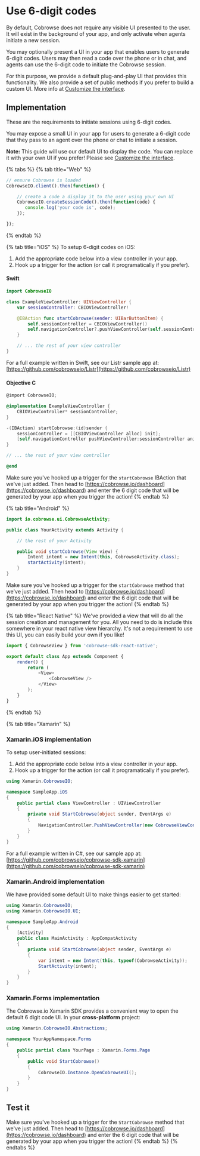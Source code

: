 # Use 6-digit codes

By default, Cobrowse does not require any visible UI presented to the user. It will exist in the background of your app, and only activate when agents initiate a new session.

You may optionally present a UI in your app that enables users to generate 6-digit codes. Users may then read a code over the phone or in chat, and agents can use the 6-digit code to initiate the Cobrowse session.

For this purpose, we provide a default plug-and-play UI that provides this functionality. We also provide a set of public methods if you prefer to build a custom UI. More info at [Customize the interface](https://app.gitbook.com/@cobrowseio/s/cobrowse-io-docs/~/drafts/-M9otxrbXuGBH0m3aame/v/master/sdk-features/customize-the-interface).

## Implementation

These are the requirements to initiate sessions using 6-digit codes.

You may expose a small UI in your app for users to generate a 6-digit code that they pass to an agent over the phone or chat to initiate a session.

**Note:** This guide will use our default UI to display the code. You can replace it with your own UI if you prefer! Please see [Customize the interface](https://app.gitbook.com/@cobrowseio/s/cobrowse-io-docs/v/master/sdk-features/customize-the-interface).

{% tabs %}
{% tab title="Web" %}
```javascript
// ensure Cobrowse is loaded
CobrowseIO.client().then(function() {

    // create a code a display it to the user using your own UI
    CobrowseIO.createSessionCode().then(function(code) {
       console.log('your code is', code);
    });

});
```
{% endtab %}

{% tab title="iOS" %}
To setup 6-digit codes on iOS:

1. Add the appropriate code below into a view controller in your app.
2. Hook up a trigger for the action \(or call it programatically if you prefer\).

#### Swift

```swift
import CobrowseIO

class ExampleViewController: UIViewController {
    var sessionController: CBIOViewController!

    @IBAction func startCobrowse(sender: UIBarButtonItem) {
        self.sessionController = CBIOViewController()
        self.navigationController?.pushViewController(self.sessionController, animated: true)
    }

    // ... the rest of your view controller
}
```

For a full example written in Swift, see our Listr sample app at: [https://github.com/cobrowseio/Listr](https://github.com/cobrowseio/Listr)

#### Objective C

```objectivec
@import CobrowseIO;

@implementation ExampleViewController {
    CBIOViewController* sessionController;
}

-(IBAction) startCobrowse:(id)sender {
    sessionController = [[CBIOViewController alloc] init];
    [self.navigationController pushViewController:sessionController animated:YES];
}

// ... the rest of your view controller

@end
```

Make sure you've hooked up a trigger for the `startCobrowse` IBAction that we've just added. Then head to [https://cobrowse.io/dashboard](https://cobrowse.io/dashboard) and enter the 6 digit code that will be generated by your app when you trigger the action!
{% endtab %}

{% tab title="Android" %}
```java
import io.cobrowse.ui.CobrowseActivity;

public class YourActivity extends Activity {

    // the rest of your Activity

    public void startCobrowse(View view) {
        Intent intent = new Intent(this, CobrowseActivity.class);
        startActivity(intent);
    }
}
```

Make sure you've hooked up a trigger for the `startCobrowse` method that we've just added. Then head to [https://cobrowse.io/dashboard](https://cobrowse.io/dashboard) and enter the 6 digit code that will be generated by your app when you trigger the action!
{% endtab %}

{% tab title="React Native" %}
We've provided a view that will do all the session creation and management for you. All you need to do is include this somewhere in your react native view hierarchy. It's not a requirement to use this UI, you can easily build your own if you like!

```javascript
import { CobrowseView } from 'cobrowse-sdk-react-native';

export default class App extends Component {
    render() {
        return (
            <View>
                <CobrowseView />
            </View>
        );
    }
}
```
{% endtab %}

{% tab title="Xamarin" %}
### Xamarin.iOS implementation

To setup user-initiated sessions:

1. Add the appropriate code below into a view controller in your app.
2. Hook up a trigger for the action \(or call it programatically if you prefer\).

```csharp
using Xamarin.CobrowseIO;

namespace SampleApp.iOS
{
    public partial class ViewController : UIViewController
    {
        private void StartCobrowse(object sender, EventArgs e)
        {
            NavigationController.PushViewController(new CobrowseViewController(), animated: true);
        }
    }
}
```

For a full example written in C\#, see our sample app at: [https://github.com/cobrowseio/cobrowse-sdk-xamarin](https://github.com/cobrowseio/cobrowse-sdk-xamarin)

### Xamarin.Android implementation

We have provided some default UI to make things easier to get started:

```csharp
using Xamarin.CobrowseIO;
using Xamarin.CobrowseIO.UI;

namespace SampleApp.Android
{
    [Activity]
    public class MainActivity : AppCompatActivity
    {
        private void StartCobrowse(object sender, EventArgs e)
        {
            var intent = new Intent(this, typeof(CobrowseActivity));
            StartActivity(intent);
        }
    }
}
```

### Xamarin.Forms implementation

The Cobrowse.io Xamarin SDK provides a convenient way to open the default 6 digit code UI. In your **cross-platform** project:

```csharp
using Xamarin.CobrowseIO.Abstractions;

namespace YourAppNamespace.Forms
{
    public partial class YourPage : Xamarin.Forms.Page
    {
        public void StartCobrowse()
        {
            CobrowseIO.Instance.OpenCobrowseUI();
        }
    }
}
```

## Test it

Make sure you've hooked up a trigger for the `StartCobrowse` method that we've just added. Then head to [https://cobrowse.io/dashboard](https://cobrowse.io/dashboard) and enter the 6 digit code that will be generated by your app when you trigger the action!
{% endtab %}
{% endtabs %}



